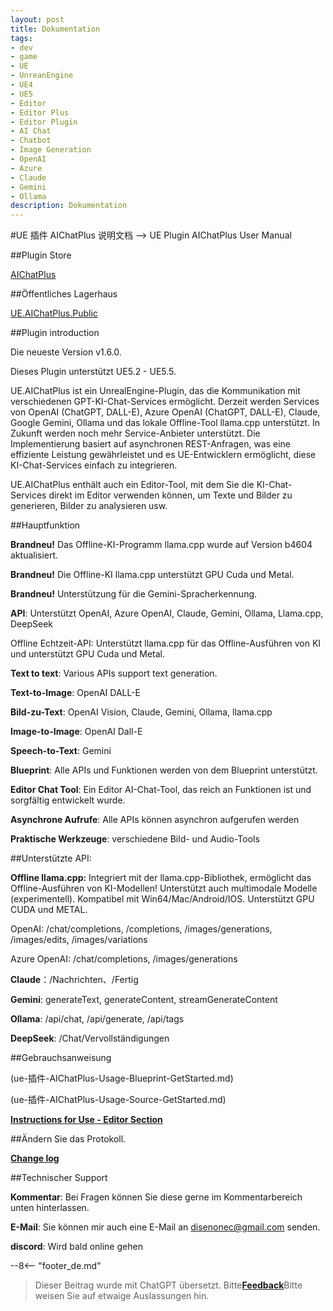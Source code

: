 ```yaml
---
layout: post
title: Dokumentation
tags:
- dev
- game
- UE
- UnreanEngine
- UE4
- UE5
- Editor
- Editor Plus
- Editor Plugin
- AI Chat
- Chatbot
- Image Generation
- OpenAI
- Azure
- Claude
- Gemini
- Ollama
description: Dokumentation
---
```


<meta property="og:title" content="UE 插件 AIChatPlus 说明文档" />

#UE 插件 AIChatPlus 说明文档 --> UE Plugin AIChatPlus User Manual

##Plugin Store

[AIChatPlus](https://www.fab.com/zh-cn/listings/0e49d138-10e1-452e-ba07-9a4bea578ace)

##Öffentliches Lagerhaus

[UE.AIChatPlus.Public](https://github.com/disenone/UE.AIChatPlus.Public)

##Plugin introduction

Die neueste Version v1.6.0.

Dieses Plugin unterstützt UE5.2 - UE5.5.

UE.AIChatPlus ist ein UnrealEngine-Plugin, das die Kommunikation mit verschiedenen GPT-KI-Chat-Services ermöglicht. Derzeit werden Services von OpenAI (ChatGPT, DALL-E), Azure OpenAI (ChatGPT, DALL-E), Claude, Google Gemini, Ollama und das lokale Offline-Tool llama.cpp unterstützt. In Zukunft werden noch mehr Service-Anbieter unterstützt. Die Implementierung basiert auf asynchronen REST-Anfragen, was eine effiziente Leistung gewährleistet und es UE-Entwicklern ermöglicht, diese KI-Chat-Services einfach zu integrieren.

UE.AIChatPlus enthält auch ein Editor-Tool, mit dem Sie die KI-Chat-Services direkt im Editor verwenden können, um Texte und Bilder zu generieren, Bilder zu analysieren usw.

##Hauptfunktion

**Brandneu!** Das Offline-KI-Programm llama.cpp wurde auf Version b4604 aktualisiert.

**Brandneu!** Die Offline-KI llama.cpp unterstützt GPU Cuda und Metal.

**Brandneu!** Unterstützung für die Gemini-Spracherkennung.

**API**: Unterstützt OpenAI, Azure OpenAI, Claude, Gemini, Ollama, Llama.cpp, DeepSeek

Offline Echtzeit-API: Unterstützt llama.cpp für das Offline-Ausführen von KI und unterstützt GPU Cuda und Metal.

**Text to text**: Various APIs support text generation.

**Text-to-Image**:
OpenAI DALL-E

**Bild-zu-Text**: OpenAI Vision, Claude, Gemini, Ollama, llama.cpp

**Image-to-Image**: OpenAI Dall-E

**Speech-to-Text**: Gemini

**Blueprint**: Alle APIs und Funktionen werden von dem Blueprint unterstützt.

**Editor Chat Tool**: Ein Editor AI-Chat-Tool, das reich an Funktionen ist und sorgfältig entwickelt wurde.

**Asynchrone Aufrufe**: Alle APIs können asynchron aufgerufen werden

**Praktische Werkzeuge**: verschiedene Bild- und Audio-Tools

##Unterstützte API:

**Offline llama.cpp:** Integriert mit der llama.cpp-Bibliothek, ermöglicht das Offline-Ausführen von KI-Modellen! Unterstützt auch multimodale Modelle (experimentell). Kompatibel mit Win64/Mac/Android/IOS. Unterstützt GPU CUDA und METAL.

OpenAI: /chat/completions, /completions, /images/generations, /images/edits, /images/variations

Azure OpenAI: /chat/completions, /images/generations

**Claude**：/Nachrichten、/Fertig

**Gemini**: generateText, generateContent, streamGenerateContent

**Ollama**: /api/chat, /api/generate, /api/tags

**DeepSeek**: /Chat/Vervollständigungen

##Gebrauchsanweisung

(ue-插件-AIChatPlus-Usage-Blueprint-GetStarted.md)

(ue-插件-AIChatPlus-Usage-Source-GetStarted.md)

[**Instructions for Use - Editor Section**](ue-插件-AIChatPlus-Usage-EditorTool-GetStarted.md)

##Ändern Sie das Protokoll.

[**Change log**](ue-插件-AIChatPlus-ChangeLogs.md)

##Technischer Support

**Kommentar**: Bei Fragen können Sie diese gerne im Kommentarbereich unten hinterlassen.

**E-Mail**: Sie können mir auch eine E-Mail an disenonec@gmail.com senden.

**discord**: Wird bald online gehen

--8<-- "footer_de.md"


> Dieser Beitrag wurde mit ChatGPT übersetzt. Bitte[**Feedback**](https://github.com/disenone/wiki_blog/issues/new)Bitte weisen Sie auf etwaige Auslassungen hin. 
